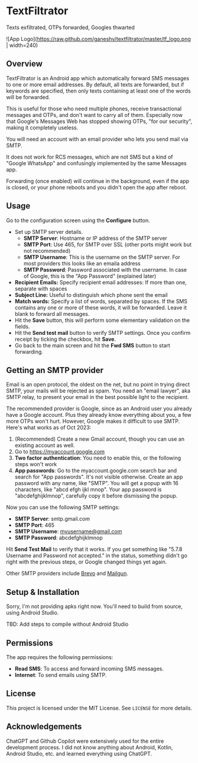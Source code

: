 # TextFiltrator

Texts exfiltrated, OTPs forwarded, Googles thwarted

![App Logo](https://raw.github.com/ganeshv/textfiltrator/master/tf_logo.png | width=240)

## Overview

TextFiltrator is an Android app which automatically forward SMS messages to one or
more email addresses. By default, all texts are forwarded, but if keywords are specified,
then only texts containing at least one of the words will be forwarded.

This is useful for those who need multiple phones, receive transactional messages
and OTPs, and don't want to carry all of them. Especially now that Google's Messages Web
has stopped showing OTPs, "for our security", making it completely useless.

You will need an account with an email provider who lets you send mail via SMTP.

It does not work for RCS messages, which are not SMS but a kind of "Google WhatsApp" and
confusingly implemented by the same Messages app.

Forwarding (once enabled) will continue in the background, even if the app is closed, or
your phone reboots and you didn't open the app after reboot.

## Usage

Go to the configuration screen using the **Configure** button.

- Set up SMTP server details. 
    - **SMTP Server**: Hostname or IP address of the SMTP server
    - **SMTP Port**: Use 465, for SMTP over SSL (other ports might work but not recommended)
    - **SMTP Username**: This is the username on the SMTP server. For most providers this looks
        like an emaila address
    - **SMTP Password**: Password associated with the username. In case of Google, this is the
    "App Password" (explained later)
- **Recipient Emails:** Specify recipient email addresses: If more than one, separate with spaces
- **Subject Line:** Useful to distinguish which phone sent the email
- **Match words:** Specify a list of words, separated by spaces. If the SMS contains any one or more
    of these words, it will be forwarded. Leave it blank to forward all messages.
- Hit the **Save** button, this will perform some elementary validation on the fields.
- Hit the **Send test mail** button to verify SMTP settings. Once you confirm receipt by ticking
    the checkbox, hit **Save**.
- Go back to the main screen and hit the **Fwd SMS** button to start forwarding.

## Getting an SMTP provider

Email is an open protocol, the oldest on the net, but no point in trying direct SMTP, your mails
will be rejected as spam. You need an "email lawyer", aka SMTP relay, to present your email in the best
possible light to the recipient.

The recommended provider is Google, since as an Android user you already have a Google account.
Plus they already know everything about you, a few more OTPs won't hurt. However, Google makes it
difficult to use SMTP. Here's what works as of Oct 2023:

1. (Recommended) Create a new Gmail account, though you can use an existing account as well.
2. Go to https://myaccount.google.com
3. **Two factor authentication**: You need to enable this, or the following steps won't work
4. **App passwords**: Go to the myaccount.google.com search bar and search for "App passwords".
It's not visible otherwise. Create an app password with any name, like "SMTP". You will get a 
popup with 16 characters, like "abcd efgh ijkl mnop". Your app password is "abcdefghijklmnop",
carefully copy it before dismissing the popup.

Now you can use the following SMTP settings:
- **SMTP Server**: smtp.gmail.com
- **SMTP Port**: 465
- **SMTP Username**: myusername@gmail.com
- **SMTP Password**: abcdefghijklmnop

Hit **Send Test Mail** to verify that it works. If you get something like
"5.7.8 Username and Password not accepted." in the status, something didn't
go right with the previous steps, or Google changed things yet again.

Other SMTP providers include [Brevo](https://www.brevo.com/products/transactional-email/) and
[Mailgun](https://www.mailgun.com/).

## Setup & Installation

Sorry, I'm not providing apks right now. You'll need to build from source, using
Android Studio.

TBD: Add steps to compile without Android Studio

## Permissions

The app requires the following permissions:

- **Read SMS**: To access and forward incoming SMS messages.
- **Internet**: To send emails using SMTP.

## License

This project is licensed under the MIT License. See `LICENSE` for more details.

## Acknowledgements

ChatGPT and Github Copilot were extensively used for the entire development
process. I did not know anything about Android, Kotlin, Android Studio, etc.
and learned everything using ChatGPT.
